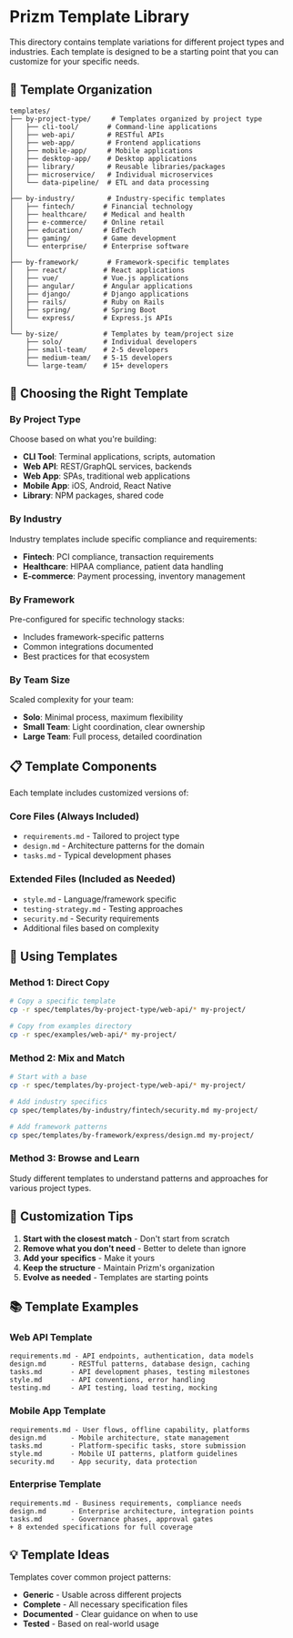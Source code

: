 # Prizm Template Library

This directory contains template variations for different project types and industries. Each template is designed to be a starting point that you can customize for your specific needs.

## 📁 Template Organization

```
templates/
├── by-project-type/     # Templates organized by project type
│   ├── cli-tool/       # Command-line applications
│   ├── web-api/        # RESTful APIs
│   ├── web-app/        # Frontend applications
│   ├── mobile-app/     # Mobile applications
│   ├── desktop-app/    # Desktop applications
│   ├── library/        # Reusable libraries/packages
│   ├── microservice/   # Individual microservices
│   └── data-pipeline/  # ETL and data processing
│
├── by-industry/        # Industry-specific templates
│   ├── fintech/       # Financial technology
│   ├── healthcare/    # Medical and health
│   ├── e-commerce/    # Online retail
│   ├── education/     # EdTech
│   ├── gaming/        # Game development
│   └── enterprise/    # Enterprise software
│
├── by-framework/       # Framework-specific templates
│   ├── react/         # React applications
│   ├── vue/           # Vue.js applications
│   ├── angular/       # Angular applications
│   ├── django/        # Django applications
│   ├── rails/         # Ruby on Rails
│   ├── spring/        # Spring Boot
│   └── express/       # Express.js APIs
│
└── by-size/           # Templates by team/project size
    ├── solo/          # Individual developers
    ├── small-team/    # 2-5 developers
    ├── medium-team/   # 5-15 developers
    └── large-team/    # 15+ developers
```

## 🎯 Choosing the Right Template

### By Project Type
Choose based on what you're building:
- **CLI Tool**: Terminal applications, scripts, automation
- **Web API**: REST/GraphQL services, backends
- **Web App**: SPAs, traditional web applications
- **Mobile App**: iOS, Android, React Native
- **Library**: NPM packages, shared code

### By Industry
Industry templates include specific compliance and requirements:
- **Fintech**: PCI compliance, transaction requirements
- **Healthcare**: HIPAA compliance, patient data handling
- **E-commerce**: Payment processing, inventory management

### By Framework
Pre-configured for specific technology stacks:
- Includes framework-specific patterns
- Common integrations documented
- Best practices for that ecosystem

### By Team Size
Scaled complexity for your team:
- **Solo**: Minimal process, maximum flexibility
- **Small Team**: Light coordination, clear ownership
- **Large Team**: Full process, detailed coordination

## 📋 Template Components

Each template includes customized versions of:

### Core Files (Always Included)
- `requirements.md` - Tailored to project type
- `design.md` - Architecture patterns for the domain
- `tasks.md` - Typical development phases

### Extended Files (Included as Needed)
- `style.md` - Language/framework specific
- `testing-strategy.md` - Testing approaches
- `security.md` - Security requirements
- Additional files based on complexity

## 🚀 Using Templates

### Method 1: Direct Copy
```bash
# Copy a specific template
cp -r spec/templates/by-project-type/web-api/* my-project/

# Copy from examples directory
cp -r spec/examples/web-api/* my-project/
```

### Method 2: Mix and Match
```bash
# Start with a base
cp -r spec/templates/by-project-type/web-api/* my-project/

# Add industry specifics
cp spec/templates/by-industry/fintech/security.md my-project/

# Add framework patterns
cp spec/templates/by-framework/express/design.md my-project/
```

### Method 3: Browse and Learn
Study different templates to understand patterns and approaches for various project types.

## 🔧 Customization Tips

1. **Start with the closest match** - Don't start from scratch
2. **Remove what you don't need** - Better to delete than ignore
3. **Add your specifics** - Make it yours
4. **Keep the structure** - Maintain Prizm's organization
5. **Evolve as needed** - Templates are starting points

## 📚 Template Examples

### Web API Template
```
requirements.md - API endpoints, authentication, data models
design.md      - RESTful patterns, database design, caching
tasks.md       - API development phases, testing milestones
style.md       - API conventions, error handling
testing.md     - API testing, load testing, mocking
```

### Mobile App Template
```
requirements.md - User flows, offline capability, platforms
design.md      - Mobile architecture, state management
tasks.md       - Platform-specific tasks, store submission
style.md       - Mobile UI patterns, platform guidelines
security.md    - App security, data protection
```

### Enterprise Template
```
requirements.md - Business requirements, compliance needs
design.md      - Enterprise architecture, integration points
tasks.md       - Governance phases, approval gates
+ 8 extended specifications for full coverage
```

## 💡 Template Ideas

Templates cover common project patterns:
- **Generic** - Usable across different projects
- **Complete** - All necessary specification files
- **Documented** - Clear guidance on when to use
- **Tested** - Based on real-world usage